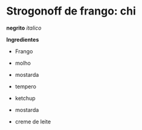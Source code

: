 # Strogonoff de frango: chi

**negrito**  _italico_



**Ingredientes**

* Frango

* molho

* mostarda

* tempero

* ketchup

* mostarda

* creme de leite

  

 